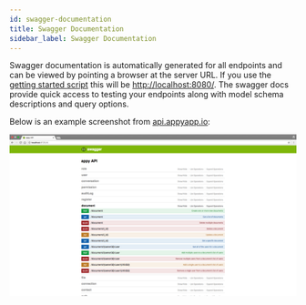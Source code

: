 ```yaml
---
id: swagger-documentation
title: Swagger Documentation
sidebar_label: Swagger Documentation
---
```


Swagger documentation is automatically generated for all endpoints and can be viewed by pointing a browser at the server URL. If you use the [getting started script](getting-started.md#using-the-plugin) this will be [http://localhost:8080/](http://localhost:8080/). The swagger docs provide quick access to testing your endpoints along with model schema descriptions and query options.

Below is an example screenshot from [api.appyapp.io](https://api.appyapp.io):

![swagger](assets/appy-api-screenshot.png)